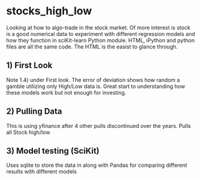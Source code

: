 # stocks_high_low
Looking at how to algo-trade in the stock market.  Of more interest is stock is a good numerical data to experiment with different regression models and how they function in sciKit-learn Python module.
HTML, iPython and python files are all the same code.  The HTML is the easist to glance through.

## 1) First Look
Note 1.4) under First look. The error of deviation shows how random a gamble utilizing only High/Low data is.  Great start to understanding how these models work but not enough for investing.
## 2) Pulling Data
This is using yfinance after 4 other pulls discontinued over the years.  Pulls all Stock high/low
## 3) Model testing (SciKit)
Uses sqlite to store the data in along with Pandas for comparing different results with different models
 
